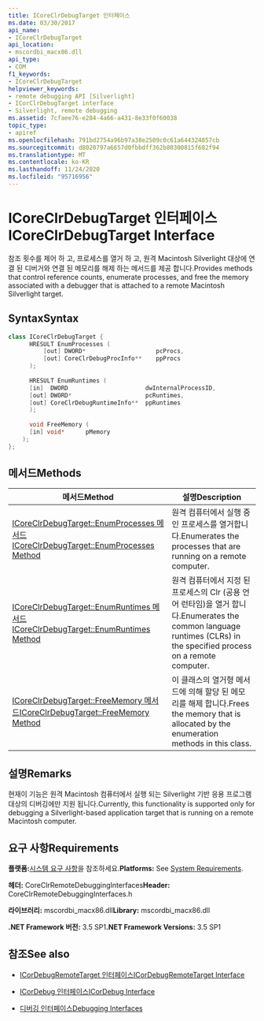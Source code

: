 ```yaml
---
title: ICoreClrDebugTarget 인터페이스
ms.date: 03/30/2017
api_name:
- ICoreClrDebugTarget
api_location:
- mscordbi_macx86.dll
api_type:
- COM
f1_keywords:
- ICoreClrDebugTarget
helpviewer_keywords:
- remote debugging API [Silverlight]
- ICorClrDebugTarget interface
- Silverlight, remote debugging
ms.assetid: 7cfaee76-e284-4a66-a431-8e33f0f60038
topic_type:
- apiref
ms.openlocfilehash: 791bd2754a96b97a38e2509c0c61a644324857cb
ms.sourcegitcommit: d8020797a6657d0fbbdff362b80300815f682f94
ms.translationtype: MT
ms.contentlocale: ko-KR
ms.lasthandoff: 11/24/2020
ms.locfileid: "95716956"
---
```

# <a name="icoreclrdebugtarget-interface"></a><span data-ttu-id="e49b1-102">ICoreClrDebugTarget 인터페이스</span><span class="sxs-lookup"><span data-stu-id="e49b1-102">ICoreClrDebugTarget Interface</span></span>

<span data-ttu-id="e49b1-103">참조 횟수를 제어 하 고, 프로세스를 열거 하 고, 원격 Macintosh Silverlight 대상에 연결 된 디버거와 연결 된 메모리를 해제 하는 메서드를 제공 합니다.</span><span class="sxs-lookup"><span data-stu-id="e49b1-103">Provides methods that control reference counts, enumerate processes, and free the memory associated with a debugger that is attached to a remote Macintosh Silverlight target.</span></span>  
  
## <a name="syntax"></a><span data-ttu-id="e49b1-104">Syntax</span><span class="sxs-lookup"><span data-stu-id="e49b1-104">Syntax</span></span>  
  
```cpp  
class ICoreClrDebugTarget {  
      HRESULT EnumProcesses (  
          [out] DWORD*                    pcProcs,  
          [out] CoreClrDebugProcInfo**    ppProcs  
      );  
  
      HRESULT EnumRuntimes (  
      [in]  DWORD                      dwInternalProcessID,  
      [out] DWORD*                     pcRuntimes,  
      [out] CoreClrDebugRuntimeInfo**  ppRuntimes  
      );  
  
      void FreeMemory (  
      [in] void*      pMemory  
    );  
};  
```  
  
## <a name="methods"></a><span data-ttu-id="e49b1-105">메서드</span><span class="sxs-lookup"><span data-stu-id="e49b1-105">Methods</span></span>  
  
|<span data-ttu-id="e49b1-106">메서드</span><span class="sxs-lookup"><span data-stu-id="e49b1-106">Method</span></span>|<span data-ttu-id="e49b1-107">설명</span><span class="sxs-lookup"><span data-stu-id="e49b1-107">Description</span></span>|  
|------------|-----------------|  
|[<span data-ttu-id="e49b1-108">ICoreClrDebugTarget::EnumProcesses 메서드</span><span class="sxs-lookup"><span data-stu-id="e49b1-108">ICoreClrDebugTarget::EnumProcesses Method</span></span>](icoreclrdebugtarget-enumprocesses-method.md)|<span data-ttu-id="e49b1-109">원격 컴퓨터에서 실행 중인 프로세스를 열거합니다.</span><span class="sxs-lookup"><span data-stu-id="e49b1-109">Enumerates the processes that are running on a remote computer.</span></span>|  
|[<span data-ttu-id="e49b1-110">ICoreClrDebugTarget::EnumRuntimes 메서드</span><span class="sxs-lookup"><span data-stu-id="e49b1-110">ICoreClrDebugTarget::EnumRuntimes Method</span></span>](icoreclrdebugtarget-enumruntimes-method.md)|<span data-ttu-id="e49b1-111">원격 컴퓨터에서 지정 된 프로세스의 Clr (공용 언어 런타임)을 열거 합니다.</span><span class="sxs-lookup"><span data-stu-id="e49b1-111">Enumerates the common language runtimes (CLRs) in the specified process on a remote computer.</span></span>|  
|[<span data-ttu-id="e49b1-112">ICoreClrDebugTarget::FreeMemory 메서드</span><span class="sxs-lookup"><span data-stu-id="e49b1-112">ICoreClrDebugTarget::FreeMemory Method</span></span>](icoreclrdebugtarget-freememory-method.md)|<span data-ttu-id="e49b1-113">이 클래스의 열거형 메서드에 의해 할당 된 메모리를 해제 합니다.</span><span class="sxs-lookup"><span data-stu-id="e49b1-113">Frees the memory that is allocated by the enumeration methods in this class.</span></span>|  
  
## <a name="remarks"></a><span data-ttu-id="e49b1-114">설명</span><span class="sxs-lookup"><span data-stu-id="e49b1-114">Remarks</span></span>  

 <span data-ttu-id="e49b1-115">현재이 기능은 원격 Macintosh 컴퓨터에서 실행 되는 Silverlight 기반 응용 프로그램 대상의 디버깅에만 지원 됩니다.</span><span class="sxs-lookup"><span data-stu-id="e49b1-115">Currently, this functionality is supported only for debugging a Silverlight-based application target that is running on a remote Macintosh computer.</span></span>  
  
## <a name="requirements"></a><span data-ttu-id="e49b1-116">요구 사항</span><span class="sxs-lookup"><span data-stu-id="e49b1-116">Requirements</span></span>  

 <span data-ttu-id="e49b1-117">**플랫폼:**[시스템 요구 사항](../../get-started/system-requirements.md)을 참조하세요.</span><span class="sxs-lookup"><span data-stu-id="e49b1-117">**Platforms:** See [System Requirements](../../get-started/system-requirements.md).</span></span>  
  
 <span data-ttu-id="e49b1-118">**헤더:** CoreClrRemoteDebuggingInterfaces</span><span class="sxs-lookup"><span data-stu-id="e49b1-118">**Header:** CoreClrRemoteDebuggingInterfaces.h</span></span>  
  
 <span data-ttu-id="e49b1-119">**라이브러리:** mscordbi_macx86.dll</span><span class="sxs-lookup"><span data-stu-id="e49b1-119">**Library:** mscordbi_macx86.dll</span></span>  
  
 <span data-ttu-id="e49b1-120">**.NET Framework 버전:** 3.5 SP1</span><span class="sxs-lookup"><span data-stu-id="e49b1-120">**.NET Framework Versions:** 3.5 SP1</span></span>  
  
## <a name="see-also"></a><span data-ttu-id="e49b1-121">참조</span><span class="sxs-lookup"><span data-stu-id="e49b1-121">See also</span></span>

- [<span data-ttu-id="e49b1-122">ICorDebugRemoteTarget 인터페이스</span><span class="sxs-lookup"><span data-stu-id="e49b1-122">ICorDebugRemoteTarget Interface</span></span>](icordebugremotetarget-interface.md)
- [<span data-ttu-id="e49b1-123">ICorDebug 인터페이스</span><span class="sxs-lookup"><span data-stu-id="e49b1-123">ICorDebug Interface</span></span>](icordebug-interface.md)

- [<span data-ttu-id="e49b1-124">디버깅 인터페이스</span><span class="sxs-lookup"><span data-stu-id="e49b1-124">Debugging Interfaces</span></span>](debugging-interfaces.md)
